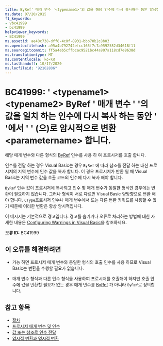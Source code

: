 ```yaml
---
title: ByRef' 매개 변수 '<typename1>'의 값을 해당 인수에 다시 복사하는 동안 발생하는 '<typename2>'에서 '<parametername>'(으)로의 암시적 변환입니다.
ms.date: 07/20/2015
f1_keywords:
- vbc41999
- bc41999
helpviewer_keywords:
- BC41999
ms.assetid: ae48c738-dff8-4c0f-8931-bbb70b2c8b03
ms.openlocfilehash: a95a4b792742efcc165f7c7a9592582d34618f11
ms.sourcegitcommit: ff5a4eb5cffbcac9521bc44a907a118cd7e8638d
ms.translationtype: MT
ms.contentlocale: ko-KR
ms.lasthandoff: 10/17/2020
ms.locfileid: "92162806"
---
```

# <a name="bc41999-implicit-conversion-from-typename1-to-typename2-in-copying-the-value-of-byref-parameter-parametername-back-to-the-matching-argument"></a>BC41999: ' \<typename1> \<typename2> ByRef ' 매개 변수 ' '의 값을 일치 하는 인수에 다시 복사 하는 동안 ' '에서 ' ' (으)로 암시적으로 변환 \<parametername> 합니다.

해당 매개 변수와 다른 형식의 [ByRef](../modifiers/byref.md) 인수를 사용 하 여 프로시저를 호출 합니다.

 인수를 전달 하는 경우 Visual Basic는 경우 `ByRef` 에 따라 참조를 전달 하는 대신 프로시저의 지역 변수에 인수 값을 복사 합니다. 이 경우 프로시저가 반환 될 때 Visual Basic는 지역 변수 값을 호출 코드의 인수에 다시 복사 해야 합니다.

 `ByRef` 인수 값이 프로시저에 복사되고 인수 및 매개 변수가 동일한 형식인 경우에는 변환이 필요하지 않습니다. 그러나 형식이 서로 다르면 Visual Basic 양방향으로 변환 해야 합니다. `CType`프로시저 인수나 매개 변수에서 또는 다른 변환 키워드를 사용할 수 없기 때문에 이러한 변환은 항상 암시적입니다.

 이 메시지는 기본적으로 경고입니다. 경고를 숨기거나 오류로 처리하는 방법에 대한 자세한 내용은 [Configuring Warnings in Visual Basic](/visualstudio/ide/configuring-warnings-in-visual-basic)을 참조하세요.

 **오류 ID:** BC41999

## <a name="to-correct-this-error"></a>이 오류를 해결하려면

- 가능 하면 프로시저 매개 변수와 동일한 형식의 호출 인수를 사용 하므로 Visual Basic는 변환을 수행할 필요가 없습니다.

- 매개 변수 형식과 다른 인수 형식을 사용하여 프로시저를 호출해야 하지만 호출 인수에 값을 반환할 필요가 없는 경우 매개 변수를 [ByRef](../modifiers/byval.md) 가 아니라 `ByRef`로 정의합니다.

## <a name="see-also"></a>참고 항목

- [절차](../../programming-guide/language-features/procedures/index.md)
- [프로시저 매개 변수 및 인수](../../programming-guide/language-features/procedures/procedure-parameters-and-arguments.md)
- [값 또는 참조로 인수 전달](../../programming-guide/language-features/procedures/passing-arguments-by-value-and-by-reference.md)
- [암시적 변환과 명시적 변환](../../programming-guide/language-features/data-types/implicit-and-explicit-conversions.md)
